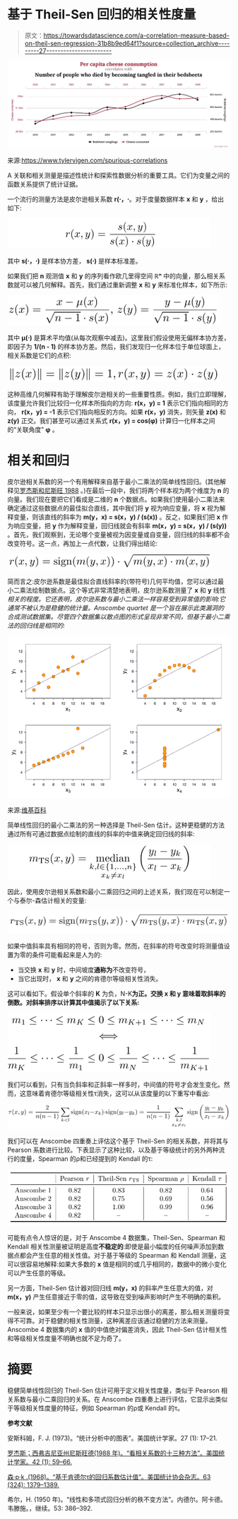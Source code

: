 # 基于 Theil-Sen 回归的相关性度量

> 原文：<https://towardsdatascience.com/a-correlation-measure-based-on-theil-sen-regression-31b8b9ed64f1?source=collection_archive---------27----------------------->

![](img/97f003f4294e48849b8c93d4dddad225.png)

来源:https://www.tylervigen.com/spurious-correlations

A 关联和相关测量是描述性统计和探索性数据分析的重要工具。它们为变量之间的函数关系提供了统计证据。

一个流行的测量方法是皮尔逊相关系数 **r(⋅，⋅**。对于度量数据样本 **x** 和 **y** ，给出如下:

![](img/466ac493dceaf1db993ea4e2cbff8f2d.png)

其中 **s(⋅，⋅)** 是样本协方差， **s(⋅)** 是样本标准差。

如果我们把 **n** 观测值 **x** 和 **y** 的序列看作欧几里得空间 **ℝⁿ** 中的向量，那么相关系数就可以被几何解释。首先，我们通过重新调整 **x** 和 **y** 来标准化样本，如下所示:

![](img/31975532de7763cc14d21ab36e7bd2e1.png)

其中 **μ(⋅)** 是算术平均值(从每次观察中减去)。这里我们假设使用无偏样本协方差，即因子为 **1/(n - 1)** 的样本协方差。然后，我们发现归一化样本位于单位球面上，相关系数是它们的点积:

![](img/e2089305f954e43cf945e65cdab5175e.png)

这种高维几何解释有助于理解皮尔逊相关的一些重要性质。例如，我们立即理解，该度量允许我们比较归一化样本所指向的方向: **r(x，y) = 1** 表示它们指向相同的方向， **r(x，y) = -1** 表示它们指向相反的方向。如果 **r(x，y)** 消失，则矢量 **z(x)** 和 **z(y)** 正交。我们甚至可以通过关系式 **r(x，y) = cos(φ)** 计算归一化样本之间的“关联角度” **φ** 。

# 相关和回归

皮尔逊相关系数的另一个有用解释来自基于最小二乘法的简单线性回归。(其他解释见[罗杰斯和尼斯旺 1988](https://doi.org/10.2307%2F2685263) 。)在最后一段中，我们将两个样本视为两个维度为 **n** 的向量。我们现在要把它们看成是二维的 **n** 个数据点。如果我们使用最小二乘法来确定通过这些数据点的最佳拟合直线，其中我们将 **y** 视为响应变量，将 **x** 视为解释变量，则该直线的斜率为 **m(y，x) = s(x，y) / (s(x))** 。反之，如果我们把 **x** 作为响应变量，把 **y** 作为解释变量，回归线就会有斜率 **m(x，y) = s(x，y) / (s(y))** 。首先，我们观察到，无论哪个变量被视为因变量或自变量，回归线的斜率都不会改变符号。这一点，再加上一点代数，让我们得出结论:

![](img/56b0ad0ac4faf8a87f3359eb7f0b987c.png)

简而言之:皮尔逊系数是最佳拟合直线斜率的(带符号)几何平均值，您可以通过最小二乘法绘制数据点。这个等式非常清楚地表明，皮尔逊系数测量了 **x** 和 **y** 线性*相关的程度。它还表明，皮尔逊系数与最小二乘法一样容易受到异常值的影响:它通常不被认为是稳健的统计量。Anscombe quartet 是一个旨在展示此类漏洞的合成测试数据集。尽管四个数据集以散点图的形式呈现非常不同，但基于最小二乘法的回归线是相同的:*

![](img/603f054f126df15a72b8c196665045b6.png)

来源:[维基百科](https://en.wikipedia.org/wiki/Anscombe%27s_quartet)

简单线性回归的最小二乘法的另一种选择是 Theil-Sen 估计。这种更稳健的方法通过所有可通过数据点绘制的直线的斜率的中值来确定回归线的斜率:

![](img/92a7cb7edda1a459d3eea5095cd3b79d.png)

因此，使用皮尔逊相关系数和最小二乘回归之间的上述关系，我们现在可以制定一个与泰尔-森估计相关的变量:

![](img/406c27e1087154485da8b902e701713e.png)

如果中值斜率具有相同的符号，否则为零。然而，在斜率的符号改变时将测量值设置为零的条件可能看起来是人为的:

*   当交换 **x** 和 **y** 时，中间坡度**通称为**不改变符号，
*   当它出现时， **x** 和 **y** 之间的肯德尔等级相关性消失。

这可以看如下。假设单个斜率的 **K** 为负，N-K**为正。交换 **x** 和 **y** 意味着取斜率的倒数。对斜率排序以计算其中值揭示了以下关系:**

![](img/f7fa75bfb31ead52ec7cf480aa87e5c2.png)

我们可以看到，只有当负斜率和正斜率一样多时，中间值的符号才会发生变化。然而，这意味着肯德尔等级相关性τ消失，这可以从该度量的以下重写中看出:

![](img/8cbd0c997c36e1fe4d2d0b34cef7a3b4.png)

我们可以在 Anscombe 四重奏上评估这个基于 Theil-Sen 的相关系数，并将其与 Pearson 系数进行比较。下表显示了这种比较，以及基于等级统计的另外两种流行的度量，Spearman 的ρ和已经提到的 Kendall 的τ:

![](img/79513f0334bb63d171461c99fd910235.png)

可能有点令人惊讶的是，对于 Anscombe 4 数据集，Theil-Sen、Spearman 和 Kendall 相关性测量被证明是高度**不稳定的**:即使是最小幅度的任何噪声添加到数据点都会产生任意的相关性值。对于基于等级的 Spearman 和 Kendall 测量，这可以很容易地解释:如果大多数的 **x** 值是相同的或几乎相同的，数据中的微小变化可以产生任意的等级。

另一方面，Theil-Sen 估计器对回归线 **m(y，x)** 的斜率产生任意大的值，对 **m(x，y)** 产生任意接近于零的值，这导致在受到噪声影响时产生不明确的乘积。

一般来说，如果至少有一个要比较的样本只显示出很小的离差，那么相关测量将变得不可靠。对于稳健的相关性测量，这种离差应该通过稳健的方法来测量。Anscombe 4 数据集内的 **x** 值的中值绝对偏差消失，因此 Theil-Sen 估计相关性和等级相关性度量不明确也就不足为奇了。

# 摘要

稳健简单线性回归的 Theil-Sen 估计可用于定义相关性度量，类似于 Pearson 相关系数与最小二乘回归的关系。在 Anscombe 四重奏上进行评估，它显示出类似于等级相关性度量的特征，例如 Spearman 的ρ或 Kendall 的τ。

**参考文献**

安斯科姆，F. J. (1973)。“统计分析中的图表”。美国统计学家。27 (1): 17–21.

[罗杰斯；西弗吉尼亚州尼斯旺德(1988 年)。“看相关系数的十三种方法”。美国统计学家。42 (1): 59–66.](https://doi.org/10.2307%2F2685263)

[森·p·k .(1968)。“基于肯德尔τ的回归系数估计值”。美国统计协会杂志。63 (324): 1379–1389.](https://doi.org/10.2307%2F2285891)

希尔，H. (1950 年)。“线性和多项式回归分析的秩不变方法”。内德尔。阿卡德。韦滕施。，继续。53: 386–392.